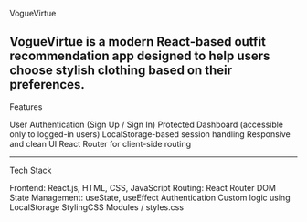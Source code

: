 VogueVirtue

VogueVirtue is a modern React-based outfit recommendation app designed to help users choose stylish clothing based on their preferences.
---
Features

User Authentication (Sign Up / Sign In)
Protected Dashboard (accessible only to logged-in users)
LocalStorage-based session handling
Responsive and clean UI
React Router for client-side routing

---
Tech Stack

Frontend: React.js, HTML, CSS, JavaScript
Routing: React Router DOM
State Management: useState, useEffect
Authentication Custom logic using LocalStorage
StylingCSS Modules / styles.css







